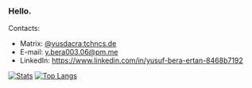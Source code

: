 ### Hello.

Contacts:
- Matrix: [@yusdacra:tchncs.de](https://matrix.to/#/@yusdacra:tchncs.de)
- E-mail: y.bera003.06@pm.me
- LinkedIn: https://www.linkedin.com/in/yusuf-bera-ertan-8468b7192

[![Stats](https://github-readme-stats.vercel.app/api?username=yusdacra&count_private=true&show_icons=true&theme=radical)](https://github.com/anuraghazra/github-readme-stats)
[![Top Langs](https://github-readme-stats.vercel.app/api/top-langs/?username=yusdacra&layout=compact&theme=radical)](https://github.com/anuraghazra/github-readme-stats)
